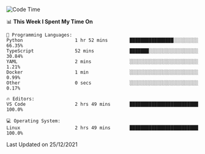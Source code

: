 <!--START_SECTION:waka-->
![Code Time](http://img.shields.io/badge/Code%20Time-826%20hrs%2035%20mins-blue)

📊 **This Week I Spent My Time On** 

```text
💬 Programming Languages: 
Python                   1 hr 52 mins        ████████████████░░░░░░░░░   66.35% 
TypeScript               52 mins             ███████░░░░░░░░░░░░░░░░░░   30.84% 
YAML                     2 mins              ░░░░░░░░░░░░░░░░░░░░░░░░░   1.21% 
Docker                   1 min               ░░░░░░░░░░░░░░░░░░░░░░░░░   0.99% 
Other                    0 secs              ░░░░░░░░░░░░░░░░░░░░░░░░░   0.17%

🔥 Editors: 
VS Code                  2 hrs 49 mins       █████████████████████████   100.0%

💻 Operating System: 
Linux                    2 hrs 49 mins       █████████████████████████   100.0%

```


 Last Updated on 25/12/2021
<!--END_SECTION:waka-->
